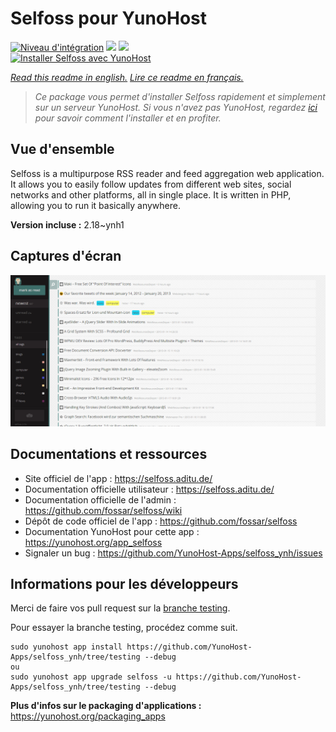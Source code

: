 # Selfoss pour YunoHost

[![Niveau d'intégration](https://dash.yunohost.org/integration/selfoss.svg)](https://dash.yunohost.org/appci/app/selfoss) ![](https://ci-apps.yunohost.org/ci/badges/selfoss.status.svg) ![](https://ci-apps.yunohost.org/ci/badges/selfoss.maintain.svg)  
[![Installer Selfoss avec YunoHost](https://install-app.yunohost.org/install-with-yunohost.svg)](https://install-app.yunohost.org/?app=selfoss)

*[Read this readme in english.](./README.md)*
*[Lire ce readme en français.](./README_fr.md)*

> *Ce package vous permet d'installer Selfoss rapidement et simplement sur un serveur YunoHost.
Si vous n'avez pas YunoHost, regardez [ici](https://yunohost.org/#/install) pour savoir comment l'installer et en profiter.*

## Vue d'ensemble

Selfoss is a multipurpose RSS reader and feed aggregation web application. It allows you to easily follow updates from different web sites, social networks and other platforms, all in single place. It is written in PHP, allowing you to run it basically anywhere.


**Version incluse :** 2.18~ynh1



## Captures d'écran

![](./doc/screenshots/screenshot1.png)

## Documentations et ressources

* Site officiel de l'app : https://selfoss.aditu.de/
* Documentation officielle utilisateur : https://selfoss.aditu.de/
* Documentation officielle de l'admin : https://github.com/fossar/selfoss/wiki
* Dépôt de code officiel de l'app : https://github.com/fossar/selfoss
* Documentation YunoHost pour cette app : https://yunohost.org/app_selfoss
* Signaler un bug : https://github.com/YunoHost-Apps/selfoss_ynh/issues

## Informations pour les développeurs

Merci de faire vos pull request sur la [branche testing](https://github.com/YunoHost-Apps/selfoss_ynh/tree/testing).

Pour essayer la branche testing, procédez comme suit.
```
sudo yunohost app install https://github.com/YunoHost-Apps/selfoss_ynh/tree/testing --debug
ou
sudo yunohost app upgrade selfoss -u https://github.com/YunoHost-Apps/selfoss_ynh/tree/testing --debug
```

**Plus d'infos sur le packaging d'applications :** https://yunohost.org/packaging_apps
